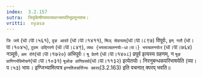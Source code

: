 ```yaml
---
index:  3.2.157
sutra:  जिदृक्षिश्रीण्वमाव्यथाभ्यमपरिभूप्रसूभ्यश्च।
vritti:  nyasa
---
```


`जि जये` (धा।पा।५६१), `दृङ आदरे` (धा।पा।१४११), `श्रिञ् सेवायाम्`(धा।पा।८९७) विपूर्वः, `इण् गतौ` (धा।पा।१०४५), `टुवम उद्गिरणे` (धा।पा।८४९), `व्यथ {भयसञ्चलनयोः-धा।पा।} भयचलनयोःर` (धा।पा।७६४) नञ्पूर्वः, `अम रोगे`(धा।पा।१७२०) अभिपूर्वः। `षू प्रेरणे` (धा।पा।१४०८) प्रपूर्व इत्यस्य ग्रहणम्, न `षूङ प्राणिगर्भविमोचने`(धा।पा।१०३१) `षूओङ प्राणिप्रसवे`(धा।पा।११३२) इत्येतयोः। निरनुबन्धकपरिभाषयेति (व्या।प।५३) भावः। इण्जिभ्यामित्यत्र `इण्नश्जिसर्त्तिभ्यः क्वरप्`(3.2.163) इति वचनात् क्परप् भवति॥

